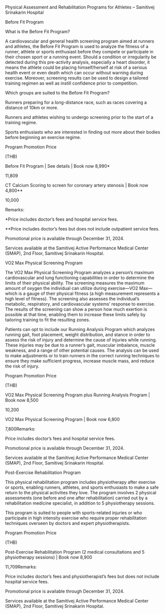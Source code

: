 ﻿Physical Assessment and Rehabilitation Programs for Athletes – Samitivej Srinakarin Hospital

Before Fit Program

What is the Before Fit Program? 

A cardiovascular and general health screening program aimed at runners and athletes, the Before Fit Program is used to analyze the fitness of a runner, athlete or sports enthusiast before they compete or participate in their chosen sport or a running event. Should a condition or irregularity be detected during this pre-activity analysis, especially a heart disorder, it means the athlete could be placing himself/herself at risk of a serious health event or even death which can occur without warning during exercise. Moreover, screening results can be used to design a tailored training regimen as well as instill confidence prior to competition.



Which groups are suited to the Before Fit Program?

Runners preparing for a long-distance race, such as races covering a distance of 10km or more. 

Runners and athletes wishing to undergo screening prior to the start of a training regime. 

Sports enthusiasts who are interested in finding out more about their bodies before beginning an exercise regime. 

Program	Promotion Price

(THB)

Before Fit Program | See details | Book now	8,990\*

11,809

CT Calcium Scoring to screen for coronary artery stenosis | Book now	4,800\*\*

10,000

Remarks:



\*Price includes doctor’s fees and hospital service fees.

\*\*Price includes doctor’s fees but does not include outpatient service fees. 

Promotional price is available through December 31, 2024. 

Services available at the Samitivej Active Performance Medical Center (SMAP), 2nd Floor, Samitivej Srinakarin Hospital.

VO2 Max Physical Screening Program

The VO2 Max Physical Screening Program analyzes a person’s maximum cardiovascular and lung functioning capabilities in order to determine the limits of their physical ability. The screening measures the maximum amount of oxygen the individual can utilize during exercise—VO2 Max—which is a gauge of their physical fitness (a high measurement represents a high level of fitness). The screening also assesses the individual’s metabolic, respiratory, and cardiovascular systems’ response to exercise. The results of the screening can show a person how much exertion is possible at that time, enabling them to increase these limits safely by tailoring training to fit the resulting zones.



Patients can opt to include our Running Analysis Program which analyzes running gait, foot placement, weight distribution, and stance in order to assess the risk of injury and determine the cause of injuries while running. These injuries may be due to a runner’s gait, muscular imbalance, muscle weakness, and a range of other potential causes. The analysis can be used to make adjustments or to train runners in the correct running techniques to ensure they make sufficient progress, increase muscle mass, and reduce the risk of injury. 



Program	Promotion Price

(THB)

VO2 Max Physical Screening Program plus Running Analysis Program | Book now	8,500

10,200

VO2 Max Physical Screening Program | Book now	6,800

7,800Remarks:

Price includes doctor’s fees and hospital service fees.

Promotional price is available through December 31, 2024. 

Services available at the Samitivej Active Performance Medical Center (SMAP), 2nd Floor, Samitivej Srinakarin Hospital.

Post-Exercise Rehabilitation Program

This physical rehabilitation program includes physiotherapy after exercise or sports, enabling runners, athletes, and sports enthusiasts to make a safe return to the physical activities they love. The program involves 2 physical assessments (one before and one after rehabilitation) carried out by a rehabilitation medicine specialist, in addition to 5 physiotherapy sessions.



This program is suited to people with sports-related injuries or who participate in high intensity exercise who require proper rehabilitation techniques overseen by doctors and expert physiotherapists.



Program	Promotion Price

(THB)

Post-Exercise Rehabilitation Program (2 medical consultations and 5 physiotherapy sessions)  | Book now	8,900

11,709Remarks:

Price includes doctor’s fees and physiotherapist’s fees but does not include hospital service fees.

Promotional price is available through December 31, 2024. 

Services available at the Samitivej Active Performance Medical Center (SMAP), 2nd Floor, Samitivej Srinakarin Hospital.
